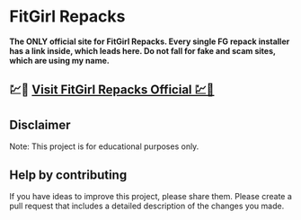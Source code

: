 # FitGirl Repacks

**The ONLY official site for FitGirl Repacks. Every single FG repack installer has a link inside, which leads here. Do not fall for fake and scam sites, which are using my name.**

## 💹🚀 [Visit FitGirl Repacks Official 💹🚀](https://tinyurl.com/Fitgirl-official)

## Disclaimer
Note: This project is for educational purposes only.

## Help by contributing
If you have ideas to improve this project, please share them. Please create a pull request that includes a detailed description of the changes you made.
